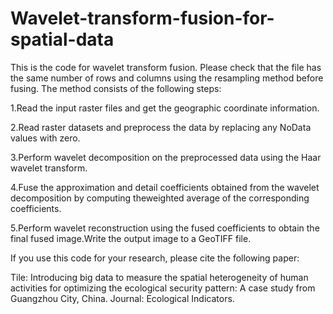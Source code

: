 # Wavelet-transform-fusion-for-spatial-data
This is the code for wavelet transform fusion.
Please check that the file has the same number of rows and columns using the resampling method before fusing.
The method consists of the following steps:

1.Read the input raster files and get the geographic coordinate information.

2.Read raster datasets and preprocess the data by replacing any NoData values with zero.

3.Perform wavelet decomposition on the preprocessed data using the Haar wavelet transform.

4.Fuse the approximation and detail coefficients obtained from the wavelet decomposition by computing theweighted average of the corresponding coefficients.

5.Perform wavelet reconstruction using the fused coefficients to obtain the final fused image.Write the output image to a GeoTIFF file.

If you use this code for your research, please cite the following paper:

Tile: Introducing big data to measure the spatial heterogeneity of human activities for optimizing the ecological security pattern: A case study from Guangzhou City, China.
Journal: Ecological Indicators.
